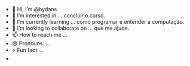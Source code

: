 - 👋 Hi, I’m @hydans
- 👀 I’m interested in ... concluir o curso.
- 🌱 I’m currently learning ... como programar e entender a computação.
- 💞️ I’m looking to collaborate on ... que me ajude.
- 📫 How to reach me ...
- 😄 Pronouns: ...
- ⚡ Fun fact: ...
- 
  

<!---
hydans/hydans is a ✨ special ✨ repository because its `README.md` (this file) appears on your GitHub profile.
You can click the Preview link to take a look at your changes.
--->
